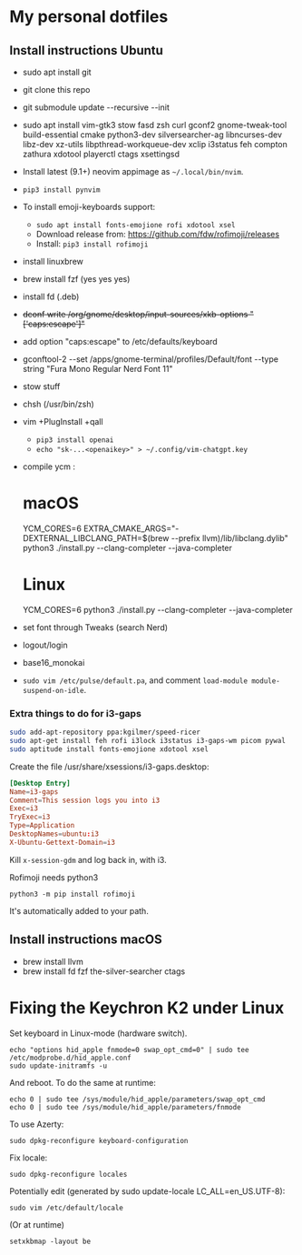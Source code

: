 # My personal dotfiles

## Install instructions Ubuntu

 - sudo apt install git
 - git clone this repo
 - git submodule update --recursive --init
 - sudo apt install vim-gtk3 stow fasd zsh curl gconf2 gnome-tweak-tool build-essential cmake python3-dev silversearcher-ag libncurses-dev libz-dev xz-utils libpthread-workqueue-dev xclip i3status feh compton zathura xdotool playerctl ctags xsettingsd
 - Install latest (9.1+) neovim appimage as `~/.local/bin/nvim`.
 - `pip3 install pynvim`
 - To install emoji-keyboards support:
   - `sudo apt install fonts-emojione rofi xdotool xsel`
   - Download release from: https://github.com/fdw/rofimoji/releases
   - Install: `pip3 install rofimoji`
 - install linuxbrew
 - brew install fzf (yes yes yes)
 - install fd (.deb)
 - ~~dconf write /org/gnome/desktop/input-sources/xkb-options "['caps:escape']"~~
 - add option "caps:escape" to /etc/defaults/keyboard
 - gconftool-2 --set /apps/gnome-terminal/profiles/Default/font --type string "Fura Mono Regular Nerd Font 11"
 - stow stuff
 - chsh (/usr/bin/zsh)
 - vim +PlugInstall +qall
   - `pip3 install openai`
   - `echo "sk-...<openaikey>" > ~/.config/vim-chatgpt.key`
 - compile ycm :
 
      # macOS
      YCM_CORES=6 EXTRA_CMAKE_ARGS="-DEXTERNAL_LIBCLANG_PATH=$(brew --prefix llvm)/lib/libclang.dylib" python3 ./install.py --clang-completer --java-completer

      # Linux
      YCM_CORES=6 python3 ./install.py --clang-completer --java-completer

 - set font through Tweaks (search Nerd)
 - logout/login
 - base16_monokai
 - `sudo vim /etc/pulse/default.pa`, and comment `load-module module-suspend-on-idle`.

### Extra things to do for i3-gaps

```sh
sudo add-apt-repository ppa:kgilmer/speed-ricer
sudo apt-get install feh rofi i3lock i3status i3-gaps-wm picom pywal
sudo aptitude install fonts-emojione xdotool xsel
```

Create the file /usr/share/xsessions/i3-gaps.desktop:
```conf
[Desktop Entry]
Name=i3-gaps
Comment=This session logs you into i3
Exec=i3
TryExec=i3
Type=Application
DesktopNames=ubuntu:i3
X-Ubuntu-Gettext-Domain=i3
```

Kill `x-session-gdm` and log back in, with i3.

Rofimoji needs python3

    python3 -m pip install rofimoji

It's automatically added to your path.


## Install instructions macOS

 - brew install llvm
 - brew install fd fzf the-silver-searcher ctags

# Fixing the Keychron K2 under Linux

Set keyboard in Linux-mode (hardware switch).

    echo "options hid_apple fnmode=0 swap_opt_cmd=0" | sudo tee /etc/modprobe.d/hid_apple.conf
    sudo update-initramfs -u

And reboot. To do the same at runtime:

    echo 0 | sudo tee /sys/module/hid_apple/parameters/swap_opt_cmd
    echo 0 | sudo tee /sys/module/hid_apple/parameters/fnmode

To use Azerty:

    sudo dpkg-reconfigure keyboard-configuration

Fix locale:

    sudo dpkg-reconfigure locales

Potentially edit (generated by sudo update-locale LC_ALL=en_US.UTF-8):

    sudo vim /etc/default/locale

(Or at runtime)

    setxkbmap -layout be
